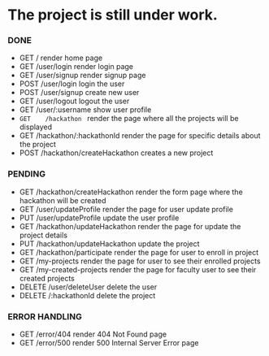 # The project is still under work.

### DONE
* GET    /                                  render home page
* GET    /user/login                        render login page
* GET    /user/signup                       render signup page
* POST   /user/login                        login the user
* POST   /user/signup                       create new user
* GET    /user/logout                       logout the user
* GET    /user/:username                    show user profile
* ```GET    /hackathon ```                        render the page where all the projects will be displayed
* GET    /hackathon/:hackathonId            render the page for specific details about the project
* POST   /hackathon/createHackathon         creates a new project

### PENDING
* GET    /hackathon/createHackathon         render the form page where the hackathon will be created
* GET    /user/updateProfile                render the page for user update profile
* PUT    /user/updateProfile                update the user profile
* GET    /hackathon/updateHackathon         render the page for update the project details
* PUT    /hackathon/updateHackathon         update the project
* GET    /hackathon/participate             render the page for user to enroll in project
* GET    /my-projects                       render the page for user to see their enrolled projects
* GET    /my-created-projects               render the page for faculty user to see their created projects
* DELETE /user/deleteUser                   delete the user
* DELETE /:hackathonId                      delete the project

### ERROR HANDLING
* GET /error/404                            render 404 Not Found page
* GET /error/500                            render 500 Internal Server Error page
